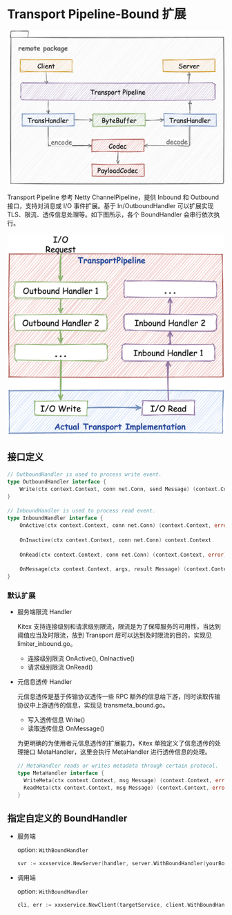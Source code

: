 # Transport Pipeline-Bound 扩展

![remote_module](../../images/remote_module.png)

Transport Pipeline 参考 Netty ChannelPipeline，提供 Inbound 和 Outbound 接口，支持对消息或 I/O 事件扩展。基于 In/OutboundHandler 可以扩展实现 TLS、限流、透传信息处理等。如下图所示，各个 BoundHandler 会串行依次执行。

![trans_pipeline](../../images/trans_pipeline.png)

## 接口定义

```go
// OutboundHandler is used to process write event.
type OutboundHandler interface {
	Write(ctx context.Context, conn net.Conn, send Message) (context.Context, error)
}

// InboundHandler is used to process read event.
type InboundHandler interface {
	OnActive(ctx context.Context, conn net.Conn) (context.Context, error)

	OnInactive(ctx context.Context, conn net.Conn) context.Context

	OnRead(ctx context.Context, conn net.Conn) (context.Context, error)

	OnMessage(ctx context.Context, args, result Message) (context.Context, error)
}
```

### 默认扩展

- 服务端限流 Handler

  Kitex 支持连接级别和请求级别限流，限流是为了保障服务的可用性，当达到阈值应当及时限流，放到 Transport 层可以达到及时限流的目的，实现见 limiter_inbound.go。
  - 连接级别限流 OnActive(), OnInactive()
  - 请求级别限流 OnRead()

- 元信息透传 Handler

  元信息透传是基于传输协议透传一些 RPC 额外的信息给下游，同时读取传输协议中上游透传的信息，实现见 transmeta_bound.go。

  - 写入透传信息 Write()
  - 读取透传信息 OnMessage()
  
  为更明确的为使用者元信息透传的扩展能力，Kitex 单独定义了信息透传的处理接口 MetaHandler，这里会执行 MetaHandler 进行透传信息的处理。
  
  ```go
  // MetaHandler reads or writes metadata through certain protocol.
  type MetaHandler interface {
  	WriteMeta(ctx context.Context, msg Message) (context.Context, error)
  	ReadMeta(ctx context.Context, msg Message) (context.Context, error)
  }
  ```

## 指定自定义的 BoundHandler

- 服务端

  option: `WithBoundHandler`

  ```go
  svr := xxxservice.NewServer(handler, server.WithBoundHandler(yourBoundHandler))
  ```

- 调用端

  option: `WithBoundHandler`

  ```go
  cli, err := xxxservice.NewClient(targetService, client.WithBoundHandler(yourBoundHandler))
  ```
